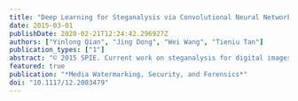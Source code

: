 ```yaml
---
title: "Deep Learning for Steganalysis via Convolutional Neural Networks"
date: 2015-03-01
publishDate: 2020-02-21T12:24:42.296927Z
authors: ["Yinlong Qian", "Jing Dong", "Wei Wang", "Tieniu Tan"]
publication_types: ["1"]
abstract: "© 2015 SPIE. Current work on steganalysis for digital images is focused on the construction of complex handcrafted features. This paper proposes a new paradigm for steganalysis to learn features automatically via deep learning models. We novelly propose a customized Convolutional Neural Network for steganalysis. The proposed model can capture the complex dependencies that are useful for steganalysis. Compared with existing schemes, this model can automatically learn feature representations with several convolutional layers. The feature extraction and classification steps are unified under a single architecture, which means the guidance of classification can be used during the feature extraction step. We demonstrate the effectiveness of the proposed model on three state-of-theart spatial domain steganographic algorithms - HUGO, WOW, and S-UNIWARD. Compared to the Spatial Rich Model (SRM), our model achieves comparable performance on BOSSbase and the realistic and large ImageNet database."
featured: true
publication: "*Media Watermarking, Security, and Forensics*"
doi: "10.1117/12.2083479"
---
```


